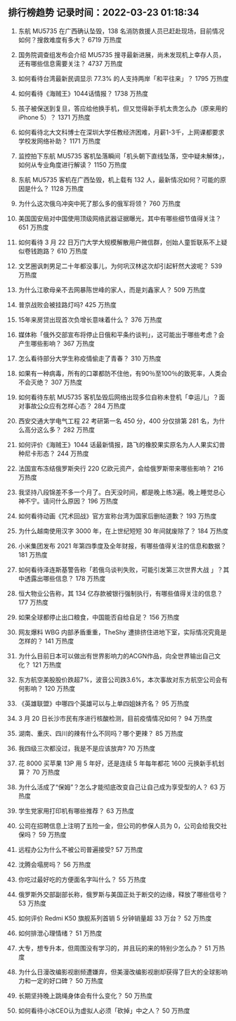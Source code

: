 
## 排行榜趋势 记录时间：2022-03-23 01:18:34
  
  1. 东航 MU5735 在广西确认坠毁，138 名消防救援人员已赶赴现场，目前情况如何？搜救难度有多大？ 6719 万热度
    
  2. 国务院调查组发布会介绍 MU5735 搜寻最新进展，尚未发现机上幸存人员，还有哪些信息需要关注？ 4737 万热度
    
  3. 如何看待台湾最新民调显示 77.3% 的人支持两岸「和平往来」？ 1795 万热度
    
  4. 如何看待《海贼王》1044话情报？ 1738 万热度
    
  5. 孩子被保送到复旦，答应给他换手机，但又觉得新手机太贵怎么办（原来用的iPhone 5）？ 1371 万热度
    
  6. 如何看待北大文科博士在深圳大学任教经济困难，月薪1-3千，上网课都要求学校发网络补助？ 1171 万热度
    
  7. 监控拍下东航 MU5735 客机坠落瞬间「机头朝下直线坠落，空中疑未解体」，如何从专业角度进行解读？ 1150 万热度
    
  8. 东航 MU5735 客机在广西坠毁，机上载有 132 人，最新情况如何？可能的原因是什么？ 1128 万热度
    
  9. 为什么这次俄乌冲突中死了那么多的俄军将领？ 760 万热度
    
  10. 美国国安局对中国使用顶级网络武器证据曝光，其中有哪些细节值得关注？ 651 万热度
    
  11. 如何看待 3 月 22 日万门大学大规模解散用户微信群，创始人童哲联系不上疑似卷钱跑路？ 610 万热度
    
  12. 文艺圈讽刺男足二十年都没事儿，为何巩汉林这次却引起轩然大波呢？ 539 万热度
    
  13. 为什么江歌母亲不去网暴陈世峰的家人，而是刘鑫家人？ 509 万热度
    
  14. 普京战败会被挂路灯吗? 425 万热度
    
  15. 15年来房贷出现首次负增长意味着什么？ 376 万热度
    
  16. 媒体称「俄外交部宣布将停止日俄和平条约谈判」，这可能出于哪些考虑？会产生哪些影响？ 367 万热度
    
  17. 怎么看待部分大学生称疫情偷走了青春？ 310 万热度
    
  18. 如果有一种病毒，所有的口罩都防不住他，有90％至100％的致死率，人类会不会灭绝？ 307 万热度
    
  19. 如何看待东航 MU5735 客机坠毁后网络出现多位自称未登机「幸运儿」？面对事故公众应有怎样心态？ 284 万热度
    
  20. 西安交通大学电气工程 22 考研第一名 450 分，400 分仅排第 281 名，为什么高分这么多？ 282 万热度
    
  21. 如何评价《海贼王》1044 话最新情报，路飞的橡胶果实原名为人人果实幻兽种尼卡形态？ 244 万热度
    
  22. 法国宣布冻结俄罗斯央行 220 亿欧元资产，会给俄罗斯带来哪些影响？ 216 万热度
    
  23. 我坚持八段锦差不多一个月了。白天没时间，都是晚上练3遍。晚上睡觉总心神不宁。请问什么原因？ 196 万热度
    
  24. 如何看待动画《咒术回战》官方宣称台湾为国家后删帖道歉？ 193 万热度
    
  25. 为什么越南使用汉字 3000 年，在上世纪短短 30 年间就废除了？ 184 万热度
    
  26. 小米集团发布 2021 年第四季度及全年财报，有哪些值得关注的信息和数据？ 181 万热度
    
  27. 如何看待泽连斯基警告称「若俄乌谈判失败，可能引发第三次世界大战 」？其中透露出哪些信息？ 178 万热度
    
  28. 恒大物业公告称，其 134 亿存款被银行强制执行，有哪些值得关注的信息？ 177 万热度
    
  29. 如果全球都停止出口粮食，中国能否自给自足？ 156 万热度
    
  30. 网友爆料 WBG 内部矛盾重重，TheShy 遭排挤住进地下室，实际情况究竟是怎样的？ 141 万热度
    
  31. 为什么目前日本可以做出有世界影响力的ACGN作品，向全世界输出自己文化？ 121 万热度
    
  32. 东方航空美股股价跌超7%，波音公司跌3.6%，本次事故对东方航空公司会有何影响？ 120 万热度
    
  33. 《英雄联盟》中哪四个英雄可以与上单四姐妹齐名？ 95 万热度
    
  34. 3 月 20 日长沙市民有序进行核酸检测，目前疫情情况如何？ 94 万热度
    
  35. 湖南、重庆、四川的辣有什么不同吗？哪个更辣？ 85 万热度
    
  36. 我四级三次都没过，我是不是应该放弃? 70 万热度
    
  37. 花 8000 买苹果 13P 用 5 年好，还是连续 5 年每年都花 1600 元换新手机划算？ 70 万热度
    
  38. 为什么活成了“保姆”？怎么才能彻底改变自己让自己成为享受型的人？ 63 万热度
    
  39. 学生党家用打印机有哪些推荐？ 63 万热度
    
  40. 公司在招聘信息上注明了五险一金，但公司的参保人员为 0，公司会给我交社保吗？ 59 万热度
    
  41. 远程办公为什么不被公司普遍接受? 57 万热度
    
  42. 沈腾会塌房吗？ 56 万热度
    
  43. 你吃过最好吃的方便面名字叫什么？ 55 万热度
    
  44. 俄罗斯外交部副部长称，俄罗斯与美国正处于断交的边缘，释放了哪些信号？ 53 万热度
    
  45. 如何评价 Redmi K50 旗舰系列首销 5 分钟销量超 33 万台？ 52 万热度
    
  46. 如何排泄心理情绪？ 51 万热度
    
  47. 大专，想专升本，但周围没有学习的，并且玩的来的特别少怎么办？ 51 万热度
    
  48. 为什么日漫改编影视剧频遭嫌弃，但美漫改编影视剧却获得了巨大的全球影响力和一定的好口碑？ 50 万热度
    
  49. 长期坚持晚上跳绳身体会有什么变化？ 50 万热度
    
  50. 如何看待小冰CEO认为虚拟人必须「砍掉」中之人？ 50 万热度
    